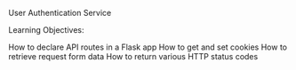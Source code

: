 User Authentication Service

Learning Objectives: 

How to declare API routes in a Flask app
How to get and set cookies
How to retrieve request form data
How to return various HTTP status codes